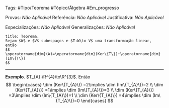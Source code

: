 Tags: #Tipo/Teorema #Tópico/Álgebra #Em_progresso

Provas: _Não Aplicável_
Referência: _Não Aplicável_
Justificativa: _Não Aplicável_

Especializações: _Não Aplicável_
Generalizações: _Não Aplicável_

```ad-info
title: Teorema.
Sejam $W$ e $V$ subespaços e $T:W\to V$ uma transformação linear, então
$$
\operatorname{dim}(W)=\operatorname{dim}(Ker\{T\})+\operatorname{dim}(Im\{T\})
$$

```

---

**Exemplo**. $T_{A}:\R^{4}\to\R^{3}$. Então
$$
\begin{cases}
\dim (Ker\{T_{A}\}) =2\implies \dim (Im\{T_{A}\})=2 \\
\dim (Ker\{T_{A}\}) =1\implies \dim (Im\{T_{A}\})=3 \\
\dim (Ker\{T_{A}\}) =3\implies \dim (Im\{T_{A}\})=1 \\
\dim (Ker\{T_{A}\}) =4\implies \dim (Im\{T_{A}\})=0
\end{cases}
$$
